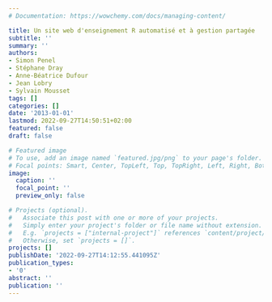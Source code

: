 ```yaml
---
# Documentation: https://wowchemy.com/docs/managing-content/

title: Un site web d'enseignement R automatisé et à gestion partagée
subtitle: ''
summary: ''
authors:
- Simon Penel
- Stéphane Dray
- Anne-Béatrice Dufour
- Jean Lobry
- Sylvain Mousset
tags: []
categories: []
date: '2013-01-01'
lastmod: 2022-09-27T14:50:51+02:00
featured: false
draft: false

# Featured image
# To use, add an image named `featured.jpg/png` to your page's folder.
# Focal points: Smart, Center, TopLeft, Top, TopRight, Left, Right, BottomLeft, Bottom, BottomRight.
image:
  caption: ''
  focal_point: ''
  preview_only: false

# Projects (optional).
#   Associate this post with one or more of your projects.
#   Simply enter your project's folder or file name without extension.
#   E.g. `projects = ["internal-project"]` references `content/project/deep-learning/index.md`.
#   Otherwise, set `projects = []`.
projects: []
publishDate: '2022-09-27T14:12:55.441095Z'
publication_types:
- '0'
abstract: ''
publication: ''
---
```


